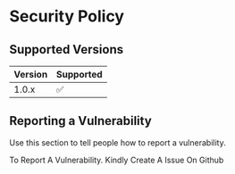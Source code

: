 # Security Policy

## Supported Versions

| Version | Supported          |
| ------- | ------------------ |
| 1.0.x   | :white_check_mark: |

## Reporting a Vulnerability

Use this section to tell people how to report a vulnerability.

To Report A Vulnerability. Kindly Create A Issue On Github
